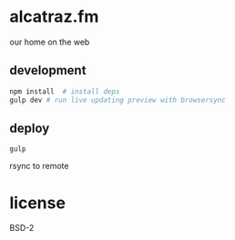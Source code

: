 # alcatraz.fm

our home on the web

## development

```sh
npm install  # install deps
gulp dev # run live updating preview with browsersync
```

## deploy

```
gulp
```

rsync to remote

# license

BSD-2
